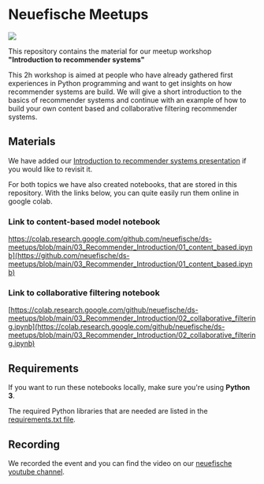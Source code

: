 # Neuefische Meetups

![](images/beautiful_soup.jpeg)

This repository contains the material for our meetup workshop **"Introduction to recommender systems"**

This 2h workshop is aimed at people who have already gathered first experiences in Python programming and want to get insights on how recommender systems are build. We will give a short introduction to the basics of recommender systems and continue with an example of how to build your own content based and collaborative filtering recommender systems.

## Materials

We have added our [Introduction to recommender systems presentation]() if you would like to revisit it.

For both topics we have also created notebooks, that are stored in this repository.
With the links below, you can quite easily run them online in google colab.

### Link to content-based model notebook 

https://colab.research.google.com/github.com/neuefische/ds-meetups/blob/main/03_Recommender_Introduction/01_content_based.ipynb](https://github.com/neuefische/ds-meetups/blob/main/03_Recommender_Introduction/01_content_based.ipynb)

### Link to collaborative filtering notebook

[https://colab.research.google.com/github/neuefische/ds-meetups/blob/main/03_Recommender_Introduction/02_collaborative_filtering.ipynb](https://colab.research.google.com/github/neuefische/ds-meetups/blob/main/03_Recommender_Introduction/02_collaborative_filtering.ipynb)

## Requirements

If you want to run these notebooks locally, make sure you're using **Python 3**.

The required Python libraries that are needed are listed in the [requirements.txt file](requirements.txt).

## Recording

We recorded the event and you can find the video on our [neuefische youtube channel]().
